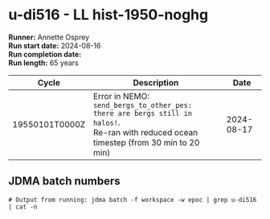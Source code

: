 # u-di516 - LL hist-1950-noghg

**Runner:** Annette Osprey  
**Run start date:** 2024-08-16  
**Run completion date:**  
**Run length:** 65 years  

| Cycle | Description | Date |
| --- | --- | --- |
| 19550101T0000Z | Error in NEMO:<br>`send_bergs_to_other_pes:  there are bergs still in halos!`.<br>Re-ran with reduced ocean timestep (from 30 min to 20  min) | 2024-08-17 |


## JDMA batch numbers
```
# Output from running: jdma batch -f workspace -w epoc | grep u-di516 | cat -n

```
